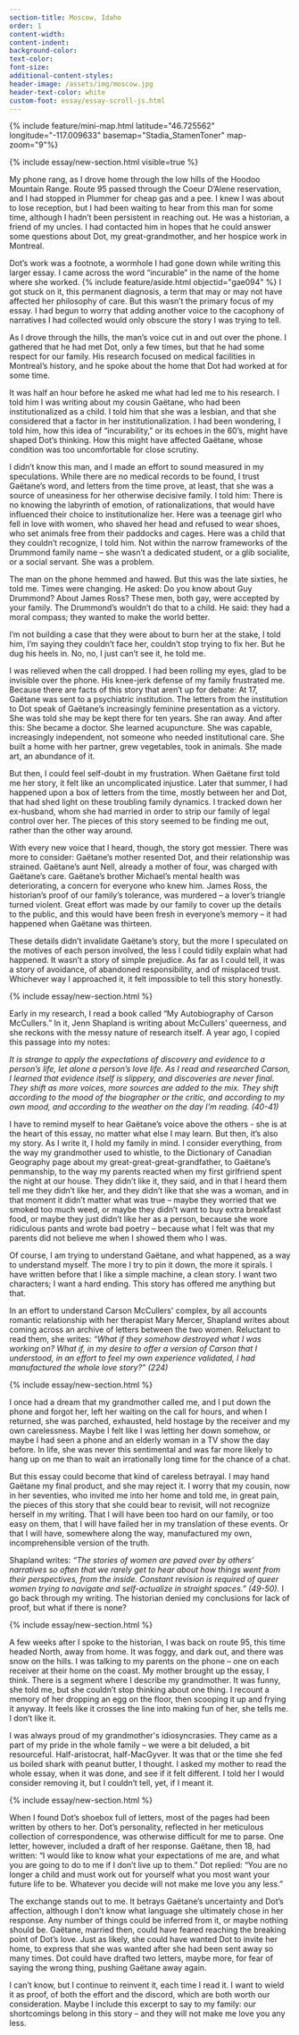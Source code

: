 ```yaml
---
section-title: Moscow, Idaho
order: 1
content-width:  
content-indent: 
background-color: 
text-color: 
font-size:
additional-content-styles:
header-image: /assets/img/moscow.jpg
header-text-color: white
custom-foot: essay/essay-scroll-js.html
---
```

<div class="row my-4" >
<div class="" markdown="1">


{% include feature/mini-map.html latitude="46.725562" longitude="-117.009633" basemap="Stadia_StamenToner" map-zoom="9"%}

{% include essay/new-section.html visible=true %} 


My phone rang, as I drove home through the low hills of the Hoodoo Mountain Range. Route 95 passed through the Coeur D’Alene reservation, and I had stopped in Plummer for cheap gas and a pee. I knew I was about to lose reception, but I had been waiting to hear from this man for some time, although I hadn’t been persistent in reaching out. He was a historian, a friend of my uncles. I had contacted him in hopes that he could answer some questions about Dot, my great-grandmother, and her hospice work in Montreal.

Dot’s work was a footnote, a wormhole I had gone down while writing this larger essay. I came across the word “incurable” in the name of the home where she worked. {% include feature/aside.html objectid="gae094" %} I got stuck on it, this permanent diagnosis, a term that may or may not have affected her philosophy of care. But this wasn’t the primary focus of my essay. I had begun to worry that adding another voice to the cacophony of narratives I had collected would only obscure the story I was trying to tell.



As I drove through the hills, the man’s voice cut in and out over the phone. I gathered that he had met Dot, only a few times, but that he had some respect for our family. His research focused on medical facilities in Montreal’s history, and he spoke about the home that Dot had worked at for some time.

It was half an hour before he asked me what had led me to his research. I told him I was writing about my cousin Gaëtane, who had been institutionalized as a child. I told him that she was a lesbian, and that she considered that a factor in her institutionalization. I had been wondering, I told him, how this idea of “incurability,” or its echoes in the 60’s, might have shaped Dot’s thinking. How this might have affected Gaëtane, whose condition was too uncomfortable for close scrutiny.

I didn’t know this man, and I made an effort to sound measured in my speculations. While there are no medical records to be found, I trust Gaëtane’s word, and letters from the time prove, at least, that she was a source of uneasiness for her otherwise decisive family. I told him: There is no knowing the labyrinth of emotion, of rationalizations, that would have influenced their choice to institutionalize her. Here was a teenage girl who fell in love with women, who shaved her head and refused to wear shoes, who set animals free from their paddocks and cages. Here was a child that they couldn’t recognize, I told him. Not within the narrow frameworks of the Drummond family name – she wasn’t a dedicated student, or a glib socialite, or a social servant. She was a problem.

The man on the phone hemmed and hawed. But this was the late sixties, he told me. Times were changing. He asked: Do you know about Guy Drummond? About James Ross? These men, both gay, were accepted by your family. The Drummond’s wouldn’t do that to a child. He said: they had a moral compass; they wanted to make the world better.

I’m not building a case that they were about to burn her at the stake, I told him, I’m saying they couldn’t face her, couldn’t stop trying to fix her. But he dug his heels in. No, no, I just can’t see it, he told me.

I was relieved when the call dropped. I had been rolling my eyes, glad to be invisible over the phone. His knee-jerk defense of my family frustrated me. Because there are facts of this story that aren’t up for debate: At 17, Gaëtane was sent to a psychiatric institution. The letters from the institution to Dot speak of Gaëtane’s increasingly feminine presentation as a victory. She was told she may be kept there for ten years. She ran away. And after this: She became a doctor. She learned acupuncture. She was capable, increasingly independent, not someone who needed institutional care. She built a home with her partner, grew vegetables, took in animals. She made art, an abundance of it.

But then, I could feel self-doubt in my frustration. When Gaëtane first told me her story, it felt like an uncomplicated injustice. Later that summer, I had happened upon a box of letters from the time, mostly between her and Dot, that had shed light on these troubling family dynamics. I tracked down her ex-husband, whom she had married in order to strip our family of legal control over her. The pieces of this story seemed to be finding me out, rather than the other way around.

With every new voice that I heard, though, the story got messier. There was more to consider: Gaëtane’s mother resented Dot, and their relationship was strained. Gaëtane’s aunt Nell, already a mother of four, was charged with Gaëtane’s care. Gaëtane’s brother Michael’s mental health was deteriorating, a concern for everyone who knew him. James Ross, the historian’s proof of our family’s tolerance, was murdered – a lover’s triangle turned violent. Great effort was made by our family to cover up the details to the public, and this would have been fresh in everyone’s memory – it had happened when Gaëtane was thirteen.

These details didn’t invalidate Gaëtane’s story, but the more I speculated on the motives of each person involved, the less I could tidily explain what had happened. It wasn’t a story of simple prejudice. As far as I could tell, it was a story of avoidance, of abandoned responsibility, and of misplaced trust. Whichever way I approached it, it felt impossible to tell this story honestly.

{% include essay/new-section.html %} 

Early in my research, I read a book called “My Autobiography of Carson McCullers.” In it, Jenn Shapland is writing about McCullers’ queerness, and she reckons with the messy nature of research itself. A year ago, I copied this passage into my notes: 

*It is strange to apply the expectations of discovery and evidence to a person’s life, let alone a person’s love life. As I read and researched Carson, I learned that evidence itself is slippery, and discoveries are never final. They shift as more voices, more sources are added to the mix. They shift according to the mood of the biographer or the critic, and according to my own mood, and according to the weather on the day I’m reading. (40-41)*

I have to remind myself to hear Gaëtane’s voice above the others \- she is at the heart of this essay, no matter what else I may learn. But then, it’s also my story. As I write it, I hold my family in mind. I consider everything, from the way my grandmother used to whistle, to the Dictionary of Canadian Geography page about my great-great-great-grandfather, to Gaëtane’s penmanship, to the way my parents reacted when my first girlfriend spent the night at our house. They didn’t like it, they said, and in that I heard them tell me they didn’t like her, and they didn’t like that she was a woman, and in that moment it didn’t matter what was true – maybe they worried that we smoked too much weed, or maybe they didn’t want to buy extra breakfast food, or maybe they just didn’t like her as a person, because she wore ridiculous pants and wrote bad poetry – because what I felt was that my parents did not believe me when I showed them who I was. 

Of course, I am trying to understand Gaëtane, and what happened, as a way to understand myself. The more I try to pin it down, the more it spirals. I have written before that I like a simple machine, a clean story. I want two characters; I want a hard ending. This story has offered me anything but that. 

In an effort to understand Carson McCullers' complex, by all accounts romantic relationship with her therapist Mary Mercer, Shapland writes about coming across an archive of letters between the two women. Reluctant to read them, she writes: *“What if they somehow destroyed what I was working on? What if, in my desire to offer a version of Carson that I understood, in an effort to feel my own experience validated, I had manufactured the whole love story?” (224)* 

{% include essay/new-section.html %} 


I once had a dream that my grandmother called me, and I put down the phone and forgot her, left her waiting on the call for hours, and when I returned, she was parched, exhausted, held hostage by the receiver and my own carelessness. Maybe I felt like I was letting her down somehow, or maybe I had seen a phone and an elderly woman in a TV show the day before. In life, she was never this sentimental and was far more likely to hang up on me than to wait an irrationally long time for the chance of a chat. 

But this essay could become that kind of careless betrayal. I may hand Gaëtane my final product, and she may reject it. I worry that my cousin, now in her seventies, who invited me into her home and told me, in great pain, the pieces of this story that she could bear to revisit, will not recognize herself in my writing. That I will have been too hard on our family, or too easy on them, that I will have failed her in my translation of these events. Or that I will have, somewhere along the way, manufactured my own, incomprehensible version of the truth.

Shapland writes: *“The stories of women are paved over by others’ narratives so often that we rarely get to hear about how things went from their perspectives, from the inside. Constant revision is required of queer women trying to navigate and self-actualize in straight spaces.” (49-50).* I go back through my writing. The historian denied my conclusions for lack of proof, but what if there is none?

{% include essay/new-section.html %} 

A few weeks after I spoke to the historian, I was back on route 95, this time headed North, away from home. It was foggy, and dark out, and there was snow on the hills. I was talking to my parents on the phone – one on each receiver at their home on the coast.  My mother brought up the essay, I think. There is a segment where I describe my grandmother. It was funny, she told me, but she couldn’t stop thinking about one thing. I recount a memory of her dropping an egg on the floor, then scooping it up and frying it anyway. It feels like it crosses the line into making fun of her, she tells me. I don’t like it.  

I was always proud of my grandmother's idiosyncrasies. They came as a part of my pride in the whole family – we were a bit deluded, a bit resourceful. Half-aristocrat, half-MacGyver. It was that or the time she fed us boiled shark with peanut butter, I thought. I asked my mother to read the whole essay, when it was done, and see if it felt different. I told her I would consider removing it, but I couldn’t tell, yet, if I meant it.  
 
{% include essay/new-section.html %} 

When I found Dot’s shoebox full of letters, most of the pages had been written by others to her. Dot’s personality, reflected in her meticulous collection of correspondence, was otherwise difficult for me to parse. One letter, however, included a draft of her response. Gaëtane, then 18, had written: “I would like to know what your expectations of me are, and what you are going to do to me if I don’t live up to them.” Dot replied: “You are no longer a child and must work out for yourself what you most want your future life to be. Whatever you decide will not make me love you any less.”

The exchange stands out to me. It betrays Gaëtane’s uncertainty and Dot’s affection, although I don't know what language she ultimately chose in her response. Any number of things could be inferred from it, or maybe nothing should be. Gaëtane, married then, could have feared reaching the breaking point of Dot’s love.  Just as likely, she could have wanted Dot to invite her home, to express that she was wanted after she had been sent away so many times. Dot could have drafted two letters, maybe more, for fear of saying the wrong thing, pushing Gaëtane away again. 

I can’t know, but I continue to reinvent it, each time I read it.  I want to wield it as proof, of both the effort and the discord, which are both worth our consideration.  Maybe I include this excerpt to say to my family: our shortcomings belong in this story – and they will not make me love you any less.

